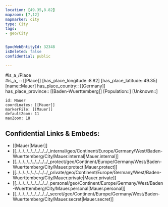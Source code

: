 ```yaml
---
location: [49.35,8.82] 
mapzoom: [7,12] 
mapmarker: city 
type: City
tags:
- geo/City


SpocWebEntityId: 32348
isDeleted: false
confidential: public

---
```

#is_a_/Place  
#is_a_ :: [[Place]] 
[has_place_longitude::8.82] 
[has_place_latitude::49.35] 
[name::Mauer] 
has_place_country:: [[Germany]]  
has_place_province:: [[Baden-Wuerttemberg]] 
[Population::] 
[Unknown::] 


```leaflet
id: Mauer
coordinates: [[Mauer]] 
markerFile: [[Mauer]] 
defaultZoom: 11 
maxZoom: 18
```


## Confidential Links & Embeds: 
- [[Mauer|Mauer]]  
- [[../../../../../../../../_internal/geo/Continent/Europe/Germany/West/Baden-Wuerttemberg/City/Mauer.internal|Mauer.internal]] 
- [[../../../../../../../../_protect/geo/Continent/Europe/Germany/West/Baden-Wuerttemberg/City/Mauer.protect|Mauer.protect]] 
- [[../../../../../../../../_private/geo/Continent/Europe/Germany/West/Baden-Wuerttemberg/City/Mauer.private|Mauer.private]] 
- [[../../../../../../../../_personal/geo/Continent/Europe/Germany/West/Baden-Wuerttemberg/City/Mauer.personal|Mauer.personal]] 
- [[../../../../../../../../_secret/geo/Continent/Europe/Germany/West/Baden-Wuerttemberg/City/Mauer.secret|Mauer.secret]] 

